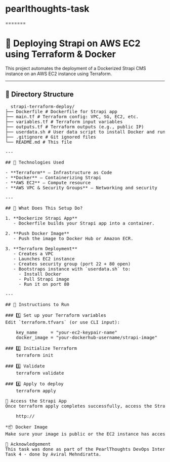 
# pearlthoughts-task
=======
# 🚀 Deploying Strapi on AWS EC2 using Terraform & Docker

This project automates the deployment of a Dockerized Strapi CMS instance on an AWS EC2 instance using Terraform.

---

## 📁 Directory Structure
 <pre>  strapi-terraform-deploy/
├── Dockerfile # Dockerfile for Strapi app
├── main.tf # Terraform config: VPC, SG, EC2, etc.
├── variables.tf # Terraform input variables
├── outputs.tf # Terraform outputs (e.g., public IP)
├── userdata.sh # User data script to install Docker and run container
├── .gitignore # Git ignored files
└── README.md # This file

---

## 🧱 Technologies Used

- **Terraform** – Infrastructure as Code
- **Docker** – Containerizing Strapi
- **AWS EC2** – Compute resource
- **AWS VPC & Security Groups** – Networking and security

---

## 🔧 What Does This Setup Do?

1. **Dockerize Strapi App**
   - Dockerfile builds your Strapi app into a container.

2. **Push Docker Image**
   - Push the image to Docker Hub or Amazon ECR.

3. **Terraform Deployment**
   - Creates a VPC
   - Launches EC2 instance
   - Creates security group (port 22 + 80 open)
   - Bootstraps instance with `userdata.sh` to:
     - Install Docker
     - Pull Strapi image
     - Run it on port 80

---

## 📝 Instructions to Run

### 1️⃣ Set up your Terraform variables
Edit `terraform.tfvars` (or use CLI input):

	key_name     = "your-ec2-keypair-name"
	docker_image = "your-dockerhub-username/strapi-image"

### 2️⃣ Initialize Terraform
	terraform init
	
### 3️⃣ Validate
	terraform validate

### 4️⃣ Apply to deploy
	terraform apply

🔐 Access the Strapi App
Once terraform apply completes successfully, access the Strapi Admin Panel using:

	http://<EC2-Public-IP>

*📦 Docker Image
Make sure your image is public or the EC2 instance has access to your private registry credentials.

🙌 Acknowledgement
This task was done as part of the PearlThoughts DevOps Internship assignment.
Task 4 - done by Aviral Mehndiratta.
